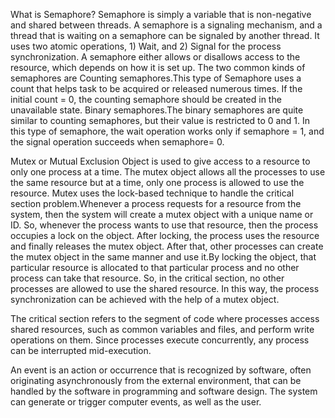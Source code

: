 What is Semaphore?
Semaphore is simply a variable that is non-negative and shared between threads. A semaphore is a signaling mechanism, and a thread that is waiting on a semaphore can be signaled by another thread. It uses two atomic operations, 1) Wait, and 2) Signal for the process synchronization.
A semaphore either allows or disallows access to the resource, which depends on how it is set up.
The two common kinds of semaphores are
Counting semaphores.This type of Semaphore uses a count that helps task to be acquired or released numerous times. If the initial count = 0, the counting semaphore should be created in the unavailable state.
Binary semaphores.The binary semaphores are quite similar to counting semaphores, but their value is restricted to 0 and 1. In this type of semaphore, the wait operation works only if semaphore = 1, and the signal operation succeeds when semaphore= 0.

Mutex or Mutual Exclusion Object is used to give access to a resource to only one process at a time. The mutex object allows all the processes to use the same resource but at a time, only one process is allowed to use the resource. Mutex uses the lock-based technique to handle the critical section problem.Whenever a process requests for a resource from the system, then the system will create a mutex object with a unique name or ID. So, whenever the process wants to use that resource, then the process occupies a lock on the object. After locking, the process uses the resource and finally releases the mutex object. After that, other processes can create the mutex object in the same manner and use it.By locking the object, that particular resource is allocated to that particular process and no other process can take that resource. So, in the critical section, no other processes are allowed to use the shared resource. In this way, the process synchronization can be achieved with the help of a mutex object.

The critical section refers to the segment of code where processes access shared resources, such as common variables and files, and perform write operations on them. Since processes execute concurrently, any process can be interrupted mid-execution.

An event is an action or occurrence that is recognized by software, often originating asynchronously from the external environment, that can be handled by the software in programming and software design. The system can generate or trigger computer events, as well as the user.

